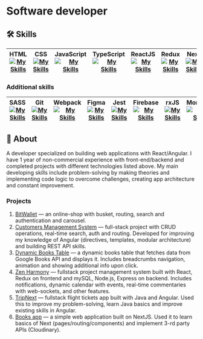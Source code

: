 # Software developer

## 🛠️ Skills
| HTML [![My Skills](https://skillicons.dev/icons?i=html)](https://skillicons.dev)  | CSS [![My Skills](https://skillicons.dev/icons?i=css)](https://skillicons.dev) |  JavaScript   [![My Skills](https://skillicons.dev/icons?i=js)](https://skillicons.dev) | TypeScript   [![My Skills](https://skillicons.dev/icons?i=ts)](https://skillicons.dev)   |  ReactJS  [![My Skills](https://skillicons.dev/icons?i=react)](https://skillicons.dev)   | Redux  [![My Skills](https://skillicons.dev/icons?i=redux)](https://skillicons.dev) | Next [![My Skills](https://skillicons.dev/icons?i=nextjs)](https://skillicons.dev) | Angular [![My Skills](https://skillicons.dev/icons?i=angular)](https://skillicons.dev) | Java  [![My Skills](https://skillicons.dev/icons?i=java)](https://skillicons.dev) | Spring  [![My Skills](https://skillicons.dev/icons?i=spring)](https://skillicons.dev) |
|---|---|---|---|---|---|---|---|---|---|


### Additional skills
| SASS [![My Skills](https://skillicons.dev/icons?i=sass)](https://skillicons.dev) | Git [![My Skills](https://skillicons.dev/icons?i=git)](https://skillicons.dev) | Webpack [![My Skills](https://skillicons.dev/icons?i=webpack)](https://skillicons.dev)   | Figma [![My Skills](https://skillicons.dev/icons?i=figma)](https://skillicons.dev)  | Jest [![My Skills](https://skillicons.dev/icons?i=jest)](https://skillicons.dev) |  Firebase [![My Skills](https://skillicons.dev/icons?i=firebase)](https://skillicons.dev) | rxJS [![My Skills](https://skillicons.dev/icons?i=rxjs)](https://skillicons.dev) | MongoDB [![My Skills](https://skillicons.dev/icons?i=mongodb)](https://skillicons.dev)| Node.js [![My Skills](https://skillicons.dev/icons?i=nodejs)](https://skillicons.dev) | MySQL [![My Skills](https://skillicons.dev/icons?i=mysql)](https://skillicons.dev) | PHP [![My Skills](https://skillicons.dev/icons?i=php)](https://skillicons.dev)
|---|---|---|---|---|---|---|---|---|---|---|


## 📃 About
A developer specialized on building web applications with React/Angular. I have 1 year of non-commercial experience with front-end/backend and completed projects with different technologies listed above. My main developing skills include problem-solving by making theories and implementing code logic to overcome challenges, creating app architecture and constant improvement.

### Projects
1. <a href="https://github.com/XeiTon8/BitWallet">BitWallet</a> — an online-shop with busket, routing, search and authentication and carousel. 
2. <a href="https://github.com/XeiTon8/Customers-management-system">Customers Management System</a> — full-stack project with CRUD operations, real-time search, auth and routing. Developed for improving my knowledge of Angular (directives, templates, modular architecture) and building REST API skills.
3. <a href="https://github.com/XeiTon8/Dynamic-Books-Table">Dynamic Books Table</a> — a dynamic books table that fetches data from Google Books API and displays it. Includes breadcrumbs navigation, animation and showing additional info upon click.
4. <a href="https://github.com/XeiTon8/Zen-Harmony">Zen Harmony</a> — fullstack project management system built with React, Redux on frontend and mySQL, Node.js, Express on backend. Includes notifications, dynamic calendar with events, real-time commentaries with web-sockets, and other features.
5. <a href="https://github.com/XeiTon8/TripNext">TripNext</a> — fullstack flight tickets app built with Java and Angular. Used this to improve my problem-solving, learn Java basics and improve existing skills in Angular.
6. <a href="https://github.com/XeiTon8/books-app"> Books app</a> — a simple web application built on NextJS. Used it to learn basics of Next (pages/routing/components) and implement 3-rd party APIs (Cloudinary).

